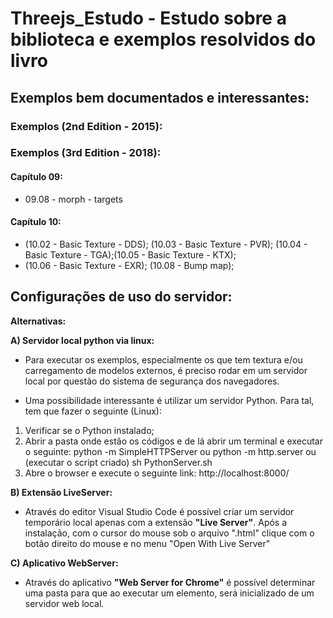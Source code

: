 # Threejs_Estudo - Estudo sobre a biblioteca e exemplos resolvidos do livro

## Exemplos bem documentados e interessantes:

### Exemplos (2nd Edition - 2015):

### Exemplos (3rd Edition - 2018):

#### Capítulo 09:
- 09.08 - morph - targets

#### Capítulo 10:
- (10.02 - Basic Texture - DDS); (10.03 - Basic Texture - PVR); (10.04 - Basic Texture - TGA);(10.05 - Basic Texture - KTX);
- (10.06 - Basic Texture - EXR); (10.08 - Bump map);

## Configurações de uso do servidor:
   **Alternativas:**

**A) Servidor local python via linux:**

* Para executar os exemplos, especialmente os que tem textura e/ou carregamento de modelos externos, é preciso rodar em um servidor local por questão do sistema de segurança dos navegadores. 

* Uma possibilidade interessante é utilizar um servidor Python. Para tal, tem que fazer o seguinte (Linux):

1) Verificar se o Python instalado;
2) Abrir a pasta onde estão os códigos e de lá abrir um terminal e executar o seguinte:
   python -m SimpleHTTPServer
   ou 
   python -m http.server
   ou (executar o script criado)
   sh PythonServer.sh
3) Abre o browser e execute o seguinte link:
   http://localhost:8000/

**B) Extensão LiveServer:**

* Através do editor Visual Studio Code é possível criar um servidor temporário local apenas com a extensão
**"Live Server"**. Após a instalação, com o cursor do mouse sob o arquivo ".html" clique com o botão direito do mouse e no menu "Open With Live Server"

**C) Aplicativo WebServer:**

* Através do aplicativo **"Web Server for Chrome"** é possível determinar uma pasta para que ao executar um elemento, será inicializado de um servidor web local.


